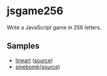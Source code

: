 # jsgame256

Write a JavaScript game in 256 letters.

## Samples

* [lineart](https://abagames.github.io/jsgame256/lineart.html) ([source](https://github.com/abagames/jsgame256/blob/master/src/lineart.ts))
* [sinebomb](https://abagames.github.io/jsgame256/sinebomb.html)([source](https://github.com/abagames/jsgame256/blob/master/src/sinebomb.ts))
